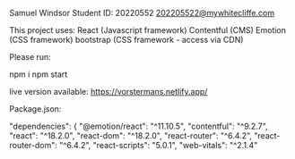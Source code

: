 
Samuel Windsor
Student ID: 20220552
202205522@mywhitecliffe.com

This project uses:
React (Javascript framework)
Contentful (CMS)
Emotion (CSS framework)
bootstrap (CSS framework - access via CDN)

Please run:

npm i 
npm start

live version available: https://vorstermans.netlify.app/


Package.json:  
  
   "dependencies": {
    "@emotion/react": "^11.10.5",
    "contentful": "^9.2.7",
    "react": "^18.2.0",
    "react-dom": "^18.2.0",
    "react-router": "^6.4.2",
    "react-router-dom": "^6.4.2",
    "react-scripts": "5.0.1",
    "web-vitals": "^2.1.4"


